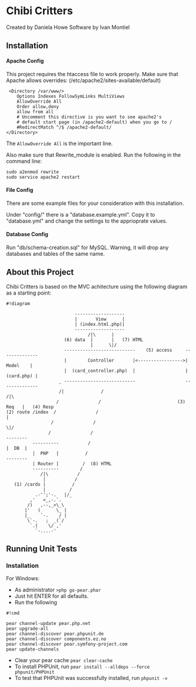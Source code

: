 # Chibi Critters #

Created by Daniela Howe
Software by Ivan Montiel

## Installation ##

#### Apache Config ####

This project requires the htaccess file to work properly.  Make sure that
Apache allows overrides: (/etc/apache2/sites-available/default)

```
 <Directory /var/www/>
	Options Indexes FollowSymLinks MultiViews
	AllowOverride All
	Order allow,deny
	allow from all
	# Uncomment this directive is you want to see apache2's
	# default start page (in /apache2-default) when you go to /
	#RedirectMatch ^/$ /apache2-default/
</Directory>
```

The  `AllowOverride All` is the important line.

Also make sure that Rewrite_module is enabled. Run the following in the command line:

```
sudo a2enmod rewrite
sudo service apache2 restart
```

#### File Config ####

There are some example files for your consideration with this installation.

Under "config/" there is a "database.example.yml".  Copy it to "database.yml" and change the settings
to the apprioprate values.

#### Database Config ####

Run "db/schema-creation.sql" for MySQL.  Warning, it will drop any databases and tables of the same name.

## About this Project ##

Chibi Critters is based on the MVC achitecture using the following diagram
as a starting point:



```
#!diagram

                          -------------------
                          |       View      |
                          | (index.html.php)|
                          -------------------
                               /|\      |
                      (6) data  |       |   (7) HTML
                                |      \|/
                      ---------------------------    (5) access     --------------
                      |        Controller       |<----------------->|   Model    |
                      |  (card_controller.php)  |                   | (card.php) |
                    _ ---------------------------                   --------------
                    /|              /                                     /|\
                   /               /                             (3) Req   |   (4) Resp
(2) route /index  /               /                                        |
                 /               /                                        \|/
                /               /                                       --------
          ----------           /                                        |  DB  |
          |  PHP   |          /                                         --------
          | Router |         /  (8) HTML
          ----------        /
             /|\           /
              |           /
   (1) /cards |          /
              |         /
           .-'';'-.   |/_
         ,'   <_,-.`. 
        /)   ,--,_>\_\
       |'   (      \_ |
       |_    `-.    / |
        \`-.   ;  _(`/
         `.(    \/ ,' 
           `-....-'
```



## Running Unit Tests ##

### Installation ###

For Windows:

* As administrator `>php go-pear.phar`
* Just hit ENTER for all defaults.
* Run the following

```
#!cmd

pear channel-update pear.php.net
pear upgrade-all
pear channel-discover pear.phpunit.de
pear channel-discover components.ez.no
pear channel-discover pear.symfony-project.com
pear update-channels
```

* Clear your pear cache `pear clear-cache`
* To install PHPUnit, run `pear install --alldeps --force phpunit/PHPUnit`
* To test that PHPUnit was successfully installed, run `phpunit -v`
